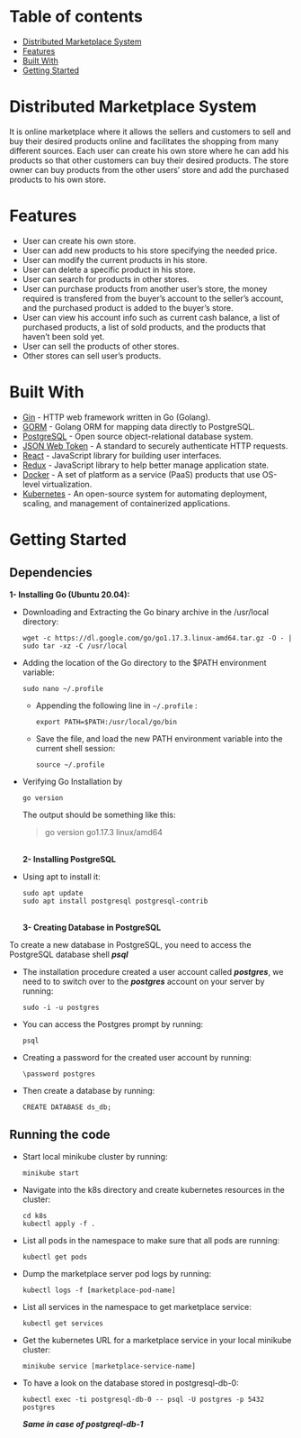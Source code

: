 # Table of contents

- [Distributed Marketplace System](#distributed-marketplace-system)
- [Features](#features)
- [Built With](#built-with)
- [Getting Started](#getting-started)

# Distributed Marketplace System

It is online marketplace where it allows the sellers and customers to sell and buy their desired products online and facilitates the shopping from many different sources. Each user can create his own store where he can add his products so that other customers can buy their desired products. The store owner can buy products from the other users’ store and add the purchased products to his own store.

# Features

- User can create his own store.
- User can add new products to his store specifying the needed price.
- User can modify the current products in his store.
- User can delete a specific product in his store.
- User can search for products in other stores.
- User can purchase products from another user’s store, the money required is transfered from the buyer’s account to the seller’s account, and the purchased product is added to the buyer’s store.
- User can view his account info such as current cash balance, a list of purchased products, a list of sold products, and the products that haven’t been sold yet.
- User can sell the products of other stores.
- Other stores can sell user’s products.

# Built With

- [Gin](https://github.com/gin-gonic/gin#gin-web-framework) - HTTP web framework written in Go (Golang).
- [GORM](https://gorm.io/index.html) - Golang ORM for mapping data directly to PostgreSQL.
- [PostgreSQL](https://www.postgresql.org/) - Open source object-relational database system.
- [JSON Web Token](https://jwt.io/) - A standard to securely authenticate HTTP requests.
- [React](https://reactjs.org/) - JavaScript library for building user interfaces.
- [Redux](https://redux.js.org/) - JavaScript library to help better manage application state.
- [Docker](https://www.docker.com/) - A set of platform as a service (PaaS) products that use OS-level virtualization.
- [Kubernetes](https://kubernetes.io/) - An open-source system for automating deployment, scaling, and management of containerized applications.

# Getting Started

## Dependencies

<b>1- Installing Go (Ubuntu 20.04): </b>

- Downloading and Extracting the Go binary archive in the /usr/local directory:
  ```
  wget -c https://dl.google.com/go/go1.17.3.linux-amd64.tar.gz -O - | sudo tar -xz -C /usr/local
  ```
- Adding the location of the Go directory to the $PATH environment variable:
  ```
  sudo nano ~/.profile
  ```
  - Appending the following line in `~/.profile` :
    ```
    export PATH=$PATH:/usr/local/go/bin
    ```
  - Save the file, and load the new PATH environment variable into the current shell session:
    ```
    source ~/.profile
    ```
- Verifying Go Installation by

  ```
  go version
  ```

  The output should be something like this:

  > go version go1.17.3 linux/amd64

  <!-------------------------------------------------------------------------------------------------->
  </br>
  <b>2- Installing PostgreSQL</b>

- Using apt to install it:
  ```
  sudo apt update
  sudo apt install postgresql postgresql-contrib
  ```
  <!-------------------------------------------------------------------------------------------------->
  </br>
  <b>3- Creating Database in PostgreSQL</b>

To create a new database in PostgreSQL, you need to access the PostgreSQL database shell **_psql_**

- The installation procedure created a user account called **_postgres_**, we need to to switch over to the **_postgres_** account on your server by running:
  ```
  sudo -i -u postgres
  ```
- You can access the Postgres prompt by running:
  ```
  psql
  ```
- Creating a password for the created user account by running:

  ```
  \password postgres
  ```

- Then create a database by running:
  ```
  CREATE DATABASE ds_db;
  ```
  <!-------------------------------------------------------------------------------------------------->

## Running the code

- Start local minikube cluster by running:
  ```
  minikube start
  ```
- Navigate into the k8s directory and create kubernetes resources in the cluster:
  ```
  cd k8s
  kubectl apply -f .
  ```
- List all pods in the namespace to make sure that all pods are running:
  ```
  kubectl get pods
  ```
- Dump the marketplace server pod logs by running:
  ```
  kubectl logs -f [marketplace-pod-name]
  ```
- List all services in the namespace to get marketplace service:
  ```
  kubectl get services
  ```
- Get the kubernetes URL for a marketplace service in your local minikube cluster:
  ```
  minikube service [marketplace-service-name]
  ```
- To have a look on the database stored in postgresql-db-0:
  ```
  kubectl exec -ti postgresql-db-0 -- psql -U postgres -p 5432 postgres
  ```
  **_Same in case of postgreql-db-1_**
